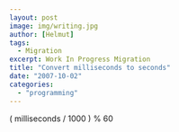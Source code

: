 ```yaml
---
layout: post
image: img/writing.jpg
author: [Helmut]
tags:
  - Migration
excerpt: Work In Progress Migration
title: "Convert milliseconds to seconds"
date: "2007-10-02"
categories: 
  - "programming"
---
```


( milliseconds / 1000 ) % 60
